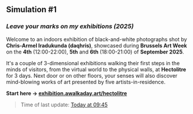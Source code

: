 ## Simulation #1
### *Leave your marks on my exhibitions (2025)*   

Welcome to an indoors exhibition of black-and-white photographs shot by __Chris-Armel Iradukunda (daqhris)__, showcased during __Brussels Art Week__ on the __4th__ (12:00-22:00), __5th__ and __6th__ (18:00-21:00) of __September 2025__.  

It's a couple of 3-dimensional exhibitions walking their first steps in the minds of visitors, from the virtual world to the physical walls, at __Hectolitre__ for 3 days. Next door or on other floors, your senses will also discover mind-blowing works of art presented by five artists-in-residence.    

__Start here → [exhibition.awalkaday.art/hectolitre](https://exhibition.awalkaday.art/hectolitre)__  

> Time of last update: [Today at 09:45](https://github.com/awalkaday/exhibition/commits/main/README.md)  
